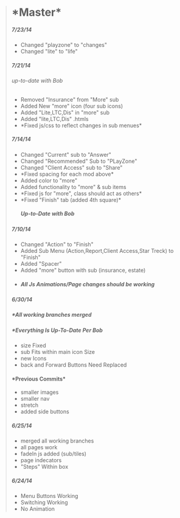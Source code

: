 <blockquote>

<h1>*Master*</h1>
<h5><em>7/23/14</em></h5>
<ul>
	<li>Changed "playzone" to "changes"</li>
	<li>Changed "lite" to "life"</li>
</ul>

<h5><em>7/21/14</em></h5>
<h6>up-to-date with Bob</h6>
<ul>
	<li>Removed "Insurance" from "More" sub</li>
	<li>Added New "more" icon (four sub icons)</li>
	<li>Added "Lite,LTC,Dis" in "more" sub</li>
	<li>Added "lite,LTC,Dis" .htmls</li>
	<li>*Fixed js/css to reflect changes in sub menues*</li>
</ul>


<h5><em>7/14/14</em></h5>
<ul>
	<li>Changed "Current" sub to "Answer"</li>
	<li>Changed "Recommended" Sub to "PLayZone"</li>
	<li>Changed "Client Access" sub to "Share"</li>
	<li>*Fixed spacing for each mod above*</li>
	<li>Added color to "more"</li>
	<li> Added functionality to "more" & sub items</li>
	<li>*Fixed js for "more", class should act as others*</li>
	<li>*Fixed "Finish" tab (added 4th square)*</li>
<h5>Up-to-Date with Bob</h5>
</ul>

<h5><em>7/10/14</em></h5>
<ul>
	<li>Changed "Action" to "Finish"</li>
	<li>Added Sub Menu (Action,Report,Client Access,Star Treck) to "Finish"</li>
	<li>Added "Spacer"</li>
	<li>Added "more" button with sub (insurance, estate) </li>
	<li><h5>All Js Animations/Page changes should be working</h5></li>
</ul>

<h5><em>6/30/14</em></h5>
<h5>*All working branches merged </h5>
<h5>*Everything Is Up-To-Date Per Bob </h5>

<ul>	
	<li>size Fixed</li>
	<li>sub Fits within main icon Size</li>
	<li>new Icons</li>
	<li>back and Forward Buttons Need Replaced</li>
</ul>
	
<h4>*Previous Commits*</h4>
	<ul>	
		<li>smaller images</li>
		<li>smaller nav</li>
		<li>stretch</li>
		<li>added side buttons</li>
	</ul>

<h5><em>6/25/14</em></h5>
	<ul>
		<li>merged all working branches</li>
		<li>all pages work</li>
		<li>fadeIn js added (sub/tiles)</li>
		<li>page indecators</li>
		<li>"Steps" Within box</li>
	</ul>
	
<h5><em>6/24/14</em></h5>
	<ul>
		<li>Menu Buttons Working</li>
		<li>Switching Working</li>
		<li>No Animation</li>


</blockquote>

